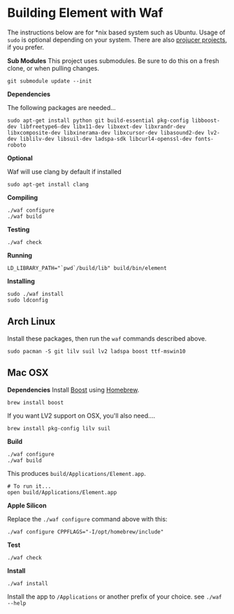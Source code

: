 # Building Element with Waf
The instructions below are for *nix based system such as Ubuntu. Usage of `sudo` is optional depending on your system. There are also [projucer projects](building-projucer.md), if you prefer.

__Sub Modules__
This project uses submodules. Be sure to do this on a fresh clone, or when pulling changes.
```
git submodule update --init
```

__Dependencies__

The following packages are needed...
```
sudo apt-get install python git build-essential pkg-config libboost-dev libfreetype6-dev libx11-dev libxext-dev libxrandr-dev libxcomposite-dev libxinerama-dev libxcursor-dev libasound2-dev lv2-dev liblilv-dev libsuil-dev ladspa-sdk libcurl4-openssl-dev fonts-roboto
```

__Optional__

Waf will use clang by default if installed
```
sudo apt-get install clang
```

__Compiling__
```
./waf configure
./waf build
```

__Testing__
```
./waf check
```

__Running__
```
LD_LIBRARY_PATH="`pwd`/build/lib" build/bin/element
```

__Installing__
```
sudo ./waf install
sudo ldconfig
```

## Arch Linux
Install these packages, then run the `waf` commands described above.

```
sudo pacman -S git lilv suil lv2 ladspa boost ttf-mswin10
```

## Mac OSX
__Dependencies__
Install [Boost](https://www.boost.org/) using [Homebrew](https://docs.brew.sh/).
```
brew install boost
```
If you want LV2 support on OSX, you'll also need....
```
brew install pkg-config lilv suil
```

__Build__
```
./waf configure
./waf build
```
This produces `build/Applications/Element.app`. 
```
# To run it...
open build/Applications/Element.app
```

__Apple Silicon__

Replace the `./waf configure` command above with this:
```
./waf configure CPPFLAGS="-I/opt/homebrew/include"
```

__Test__
```
./waf check
```

__Install__
```
./waf install
```
Install the app to `/Applications` or another prefix of your choice. see `./waf --help`
